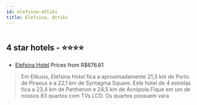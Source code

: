 ```yaml
---
id: elefsina-attiki
title: Elefsina, Attiki
---
```


<center><img src="https://i.travelapi.com/hotels/3000000/2270000/2266500/2266450/c631f5b2_z.jpg" alt="" /></center>


##  4 star hotels - ⭐️⭐️⭐️⭐️

-    [Elefsina Hotel](https://www.hurb.com/br/aud/https://www.hurb.com/br/hotels/elefsina/elefsina-hotel-HT-0CY8?cmp=18055) Prices from R$676.61
   > Em Elêusis, Elefsina Hotel fica a aproximadamente 21,3 km de Porto de Piraeus e a 22,1 km de Syntagma Square.  Este hotel de 4 estrelas fica a 23,4 km de Parthenon e 24,5 km de Acrópole.Fique em um de nossos 83 quartos com TVs LCD. Os quartos possuem vara
